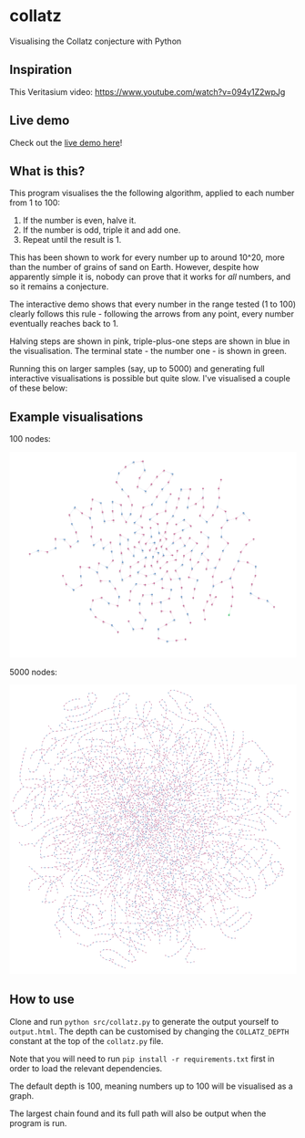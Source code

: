 # collatz
Visualising the Collatz conjecture with Python

## Inspiration

This Veritasium video: https://www.youtube.com/watch?v=094y1Z2wpJg

## Live demo

Check out the [live demo here](https://patrickbrett.github.io/collatz.html)!

## What is this?

This program visualises the the following algorithm, applied to each number from 1 to 100:

1. If the number is even, halve it.
2. If the number is odd, triple it and add one.
3. Repeat until the result is 1.

This has been shown to work for every number up to around 10^20, more than the number of grains of sand on Earth. However, despite how apparently simple it is, nobody can prove that it works for *all* numbers, and so it remains a conjecture.

The interactive demo shows that every number in the range tested (1 to 100) clearly follows this rule - following the arrows from any point, every number eventually reaches back to 1.

Halving steps are shown in pink, triple-plus-one steps are shown in blue in the visualisation. The terminal state - the number one - is shown in green.

Running this on larger samples (say, up to 5000) and generating full interactive visualisations is possible but quite slow. I've visualised a couple of these below:

## Example visualisations

100 nodes:

![100 Node visualisation](https://raw.githubusercontent.com/patrickbrett/collatz/main/100_nodes.png)

5000 nodes:

![5000 Node visualisation](https://raw.githubusercontent.com/patrickbrett/collatz/main/5000_nodes.png)

## How to use

Clone and run `python src/collatz.py` to generate the output yourself to `output.html`. The depth can be customised by changing the `COLLATZ_DEPTH` constant at the top of the `collatz.py` file.

Note that you will need to run `pip install -r requirements.txt` first in order to load the relevant dependencies.

The default depth is 100, meaning numbers up to 100 will be visualised as a graph.

The largest chain found and its full path will also be output when the program is run.
